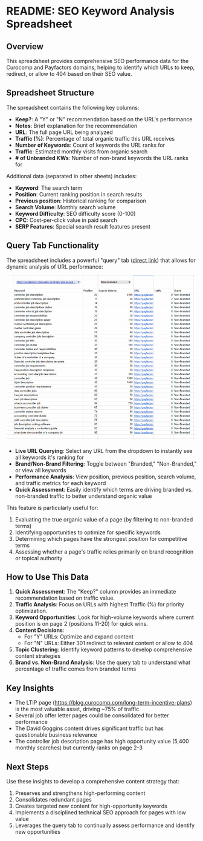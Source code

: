 # README: SEO Keyword Analysis Spreadsheet

## Overview

This spreadsheet provides comprehensive SEO performance data for the Curocomp and Payfactors domains, helping to identify which URLs to keep, redirect, or allow to 404 based on their SEO value.

## Spreadsheet Structure

The spreadsheet contains the following key columns:

- **Keep?**: A "Y" or "N" recommendation based on the URL's performance
- **Notes**: Brief explanation for the recommendation
- **URL**: The full page URL being analyzed
- **Traffic (%)**: Percentage of total organic traffic this URL receives
- **Number of Keywords**: Count of keywords the URL ranks for
- **Traffic**: Estimated monthly visits from organic search
- **# of Unbranded KWs**: Number of non-brand keywords the URL ranks for

Additional data (separated in other sheets) includes:

- **Keyword**: The search term
- **Position**: Current ranking position in search results
- **Previous position**: Historical ranking for comparison
- **Search Volume**: Monthly search volume 
- **Keyword Difficulty**: SEO difficulty score (0-100)
- **CPC**: Cost-per-click value in paid search
- **SERP Features**: Special search result features present

## Query Tab Functionality

The spreadsheet includes a powerful "query" tab ([direct link](https://docs.google.com/spreadsheets/d/1VuYZAr1H6xKvp9uaPt9TAIb0UuIkFNXFy_VzqcCJChQ/edit?gid=362661428#gid=362661428)) that allows for dynamic analysis of URL performance:

<p align="center">
  <img src="query.gif" width="800" alt="Query Tab Demonstration">
</p>

- **Live URL Querying**: Select any URL from the dropdown to instantly see all keywords it's ranking for
- **Brand/Non-Brand Filtering**: Toggle between "Branded," "Non-Branded," or view all keywords
- **Performance Analysis**: View position, previous position, search volume, and traffic metrics for each keyword
- **Quick Assessment**: Easily identify which terms are driving branded vs. non-branded traffic to better understand organic value

This feature is particularly useful for:
1. Evaluating the true organic value of a page (by filtering to non-branded terms)
2. Identifying opportunities to optimize for specific keywords
3. Determining which pages have the strongest position for competitive terms
4. Assessing whether a page's traffic relies primarily on brand recognition or topical authority

## How to Use This Data

1. **Quick Assessment**: The "Keep?" column provides an immediate recommendation based on traffic value.
2. **Traffic Analysis**: Focus on URLs with highest Traffic (%) for priority optimization.
3. **Keyword Opportunities**: Look for high-volume keywords where current position is on page 2 (positions 11-20) for quick wins.
4. **Content Decisions**:
   - For "Y" URLs: Optimize and expand content
   - For "N" URLs: Either 301 redirect to relevant content or allow to 404
5. **Topic Clustering**: Identify keyword patterns to develop comprehensive content strategies
6. **Brand vs. Non-Brand Analysis**: Use the query tab to understand what percentage of traffic comes from branded terms

## Key Insights

- The LTIP page (https://blog.curocomp.com/long-term-incentive-plans) is the most valuable asset, driving ~75% of traffic
- Several job offer letter pages could be consolidated for better performance
- The David Goggins content drives significant traffic but has questionable business relevance
- The controller job description page has high opportunity value (5,400 monthly searches) but currently ranks on page 2-3

## Next Steps

Use these insights to develop a comprehensive content strategy that:
1. Preserves and strengthens high-performing content
2. Consolidates redundant pages
3. Creates targeted new content for high-opportunity keywords
4. Implements a disciplined technical SEO approach for pages with low value
5. Leverages the query tab to continually assess performance and identify new opportunities
